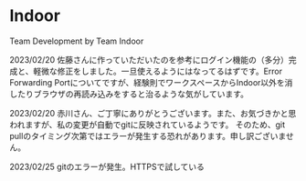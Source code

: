 # Indoor
Team Development by Team Indoor

2023/02/20
佐藤さんに作っていただいたのを参考にログイン機能の（多分）完成と、軽微な修正をしました。一旦使えるようにはなってるはずです。Error Forwarding Portについてですが、経験則でワークスペースからIndoor以外を消したりブラウザの再読み込みをすると治るような気がしています。

2023/02/20
赤川さん、ご丁寧にありがとうございます。また、お気づきかと思われますが、私の変更が自動でgitに反映されているようです。
そのため、git pullのタイミング次第ではエラーが発生する恐れがあります。申し訳ございません。

2023/02/25
gitのエラーが発生。HTTPSで試している